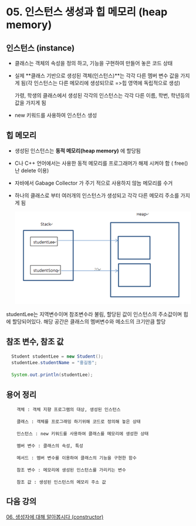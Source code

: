 # 05. 인스턴스 생성과 힙 메모리 (heap memory)

## 인스턴스 (instance)

- 클래스는 객체의 속성을 정의 하고, 기능을 구현하여 만들어 놓은 코드 상태

- 실제 **클래스 기반으로 생성된 객체(인스턴스)**는 각각 다른 멤버 변수 값을 가지게 됨(각 인스턴스는 다른 메모리에 생성되므로 =>힙 영역에 독립적으로 생성)

  가령, 학생의 클래스에서 생성된 각각의 인스턴스는 각각 다른 이름, 학번, 학년등의 값을 가지게 됨

- new 키워드를 사용하여 인스턴스 생성


## 힙 메모리

- 생성된 인스턴스는 **동적 메모리(heap memory)** 에 할당됨

- C나 C++ 언어에서는 사용한 동적 메모리를 프로그래머가 해제 시켜야 함 ( free() 난 delete 이용)

- 자바에서 Gabage Collector 가 주기 적으로 사용하지 않늠 메모리를 수거 

- 하나의 클래스로 부터 여러개의 인스턴스가 생성되고 각각 다른 메모리 주소를 가지게 됨
   
   ![heap](./img/heap.PNG)

studentLee는 지역변수이며 참조변수라 불림, 할당된 값이 인스턴스의 주소값이며 힙에 할당되어있다. 해당 공간은 클래스의 멤버변수와 메소드의 크기만큼 할당

## 참조 변수, 참조 값

```java
  Student studentLee = new Student();
  studentLee.studentName = "홍길동";

  System.out.println(studentLee);
```

## 용어 정리

        객체 : 객체 지향 프로그램의 대상, 생성된 인스턴스

        클래스 : 객체를 프로그래밍 하기위해 코드로 정의해 놓은 상태

        인스턴스 : new 키워드를 사용하여 클래스를 메모리에 생성한 상태

        멤버 변수 : 클래스의 속성, 특성

        메서드 : 멤버 변수를 이용하여 클래스의 기능을 구현한 함수

        참조 변수 : 메모리에 생성된 인스턴스를 가리키는 변수

        참조 값 : 생성된 인스턴스의 메모리 주소 값


## 다음 강의
[06. 생성자에 대해 알아봅시다 (constructor)](https://gitlab.com/easyspubjava/javacoursework/-/blob/master/Chapter2/2-06/README.md)
